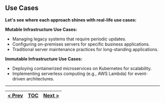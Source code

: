##  Use Cases
**Let's see where each approach shines with real-life use cases:**

**Mutable Infrastructure Use Cases:**

*   Managing legacy systems that require periodic updates.
*   Configuring on-premises servers for specific business applications.
*   Traditional server maintenance practices for long-standing applications.

**Immutable Infrastructure Use Cases:**

*   Deploying containerized microservices on Kubernetes for scalability.
*   Implementing serverless computing (e.g., AWS Lambda) for event-driven architectures.

---
|[< Prev](s9.md)| [TOC](toc.md)  | [Next >](s11.md)|
|---------------|----------------|---------------|
<!-- pagebreak -->
